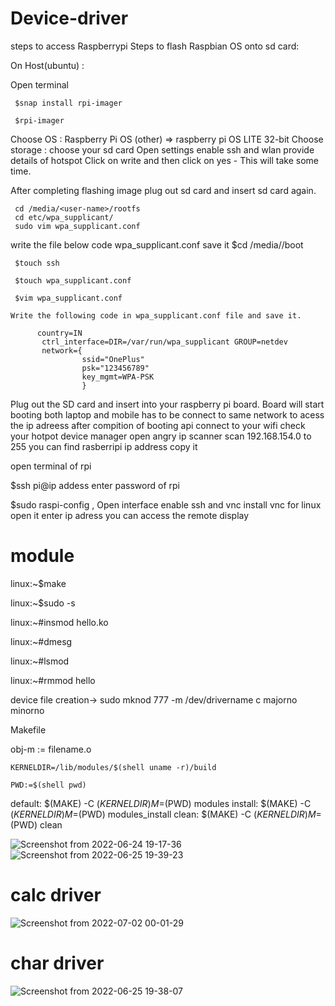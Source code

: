 # Device-driver

steps to access Raspberrypi
Steps to flash Raspbian OS onto sd card:

On Host(ubuntu) :

 Open terminal

     $snap install rpi-imager

     $rpi-imager

  Choose OS :  Raspberry Pi OS (other) => raspberry pi OS LITE 32-bit
     Choose storage : choose your sd card
     Open settings enable ssh and wlan provide details of hotspot
     Click on write and then click on yes - This will take some time.

 After completing flashing image plug out sd card and insert sd card again.

     cd /media/<user-name>/rootfs
     cd etc/wpa_supplicant/
     sudo vim wpa_supplicant.conf

  write the file below code wpa_supplicant.conf save it
     $cd /media/<user-name>/boot

     $touch ssh

     $touch wpa_supplicant.conf

     $vim wpa_supplicant.conf

    Write the following code in wpa_supplicant.conf file and save it.

          country=IN
           ctrl_interface=DIR=/var/run/wpa_supplicant GROUP=netdev
           network={
                    ssid="OnePlus"
                    psk="123456789"
                    key_mgmt=WPA-PSK
                    }
Plug out the SD card and insert into your raspberry pi board.
Board will start booting
both laptop and mobile has to be connect to same network to acess the ip adreess
after compition of booting api connect to your wifi check your hotpot device manager
open angry ip scanner scan 192.168.154.0 to 255 you can find rasberripi ip address copy it

open terminal of rpi

 $ssh pi@ip addess
 enter password of rpi

 $sudo raspi-config ,
 Open interface enable ssh and vnc
install vnc for linux open it enter ip adress you can access the remote display

# module

linux:~$make

linux:~$sudo -s

linux:~#insmod hello.ko

linux:~#dmesg

linux:~#lsmod

linux:~#rmmod hello
 
device file creation-> sudo  mknod 777 -m /dev/drivername c majorno minorno 

 Makefile
 
obj-m := filename.o

	KERNELDIR=/lib/modules/$(shell uname -r)/build

	PWD:=$(shell pwd)

default:
	$(MAKE) -C $(KERNELDIR) M=$(PWD) modules
install:
	$(MAKE) -C $(KERNELDIR) M=$(PWD) modules_install
clean:
	$(MAKE) -C $(KERNELDIR) M=$(PWD) clean

![Screenshot from 2022-06-24 19-17-36](https://user-images.githubusercontent.com/105910992/175550909-ab254f2c-78b6-4d3e-b500-37240ce13cd9.png)
![Screenshot from 2022-06-25 19-39-23](https://user-images.githubusercontent.com/105910992/175831863-79ac4834-1f7f-4ba4-a434-ab2ac712fa90.png)
# calc driver
![Screenshot from 2022-07-02 00-01-29](https://user-images.githubusercontent.com/105910992/176952863-c8f266e3-1f0c-4736-a16e-e4edc82424f2.png)
# char driver
 ![Screenshot from 2022-06-25 19-38-07](https://user-images.githubusercontent.com/105910992/176953098-cd718cdc-9aed-40cb-8caa-f84e425bfda7.png)

 
